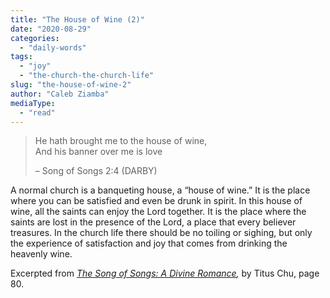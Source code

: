 ```yaml
---
title: "The House of Wine (2)"
date: "2020-08-29"
categories: 
  - "daily-words"
tags: 
  - "joy"
  - "the-church-the-church-life"
slug: "the-house-of-wine-2"
author: "Caleb Ziamba"
mediaType: 
  - "read"
---
```


> He hath brought me to the house of wine,  
> And his banner over me is love
> 
> – Song of Songs 2:4 (DARBY)

A normal church is a banqueting house, a “house of wine.” It is the place where you can be satisfied and even be drunk in spirit. In this house of wine, all the saints can enjoy the Lord together. It is the place where the saints are lost in the presence of the Lord, a place that every believer treasures. In the church life there should be no toiling or sighing, but only the experience of satisfaction and joy that comes from drinking the heavenly wine.

Excerpted from _[The Song of Songs: A Divine Romance](https://www.asweetsavor.org/song-of-songs-dr),_ by Titus Chu, page 80.
